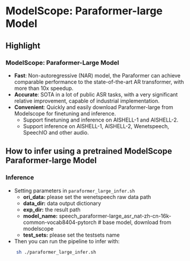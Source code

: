 # ModelScope: Paraformer-large Model

## Highlight

### ModelScope: Paraformer-Large Model
- <strong>Fast</strong>: Non-autoregressive (NAR) model, the Paraformer can achieve comparable performance to the state-of-the-art AR transformer, with more than 10x speedup.
- <strong>Accurate</strong>: SOTA in a lot of public ASR tasks, with a very significant relative improvement, capable of industrial implementation.
- <strong>Convenient</strong>: Quickly and easily download Paraformer-large from Modelscope for finetuning and inference.
    - Support finetuning and inference on AISHELL-1 and AISHELL-2.
    - Support inference on AISHELL-1, AISHELL-2, Wenetspeech, SpeechIO and other audio.

## How to infer using a pretrained ModelScope Paraformer-large Model

### Inference
- Setting parameters in `paraformer_large_infer.sh`
    - <strong>ori_data:</strong> please set the wenetspeech raw data path
    - <strong>data_dir:</strong> data output dictionary
    - <strong>exp_dir:</strong> the result path
    - <strong>model_name:</strong> speech_paraformer-large_asr_nat-zh-cn-16k-common-vocab8404-pytorch # base model, download from modelscope
    - <strong>test_sets:</strong> please set the testsets name
- Then you can run the pipeline to infer with: 
```sh
    sh ./paraformer_large_infer.sh
```
